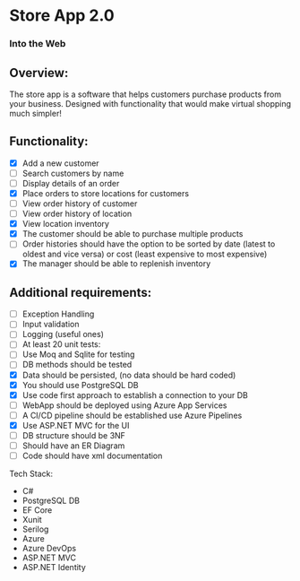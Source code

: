 # Store App 2.0
### Into the Web

## Overview:
The store app is a software that helps customers purchase products from your business. Designed with functionality that would make virtual shopping much simpler!

## Functionality:
 - [x] Add a new customer
 - [ ] Search customers by name
 - [ ] Display details of an order
 - [x] Place orders to store locations for customers
 - [ ] View order history of customer
 - [ ] View order history of location
 - [x] View location inventory
 - [x] The customer should be able to purchase multiple products
 - [ ] Order histories should have the option to be sorted by date (latest to oldest and vice versa) or cost (least expensive to most expensive)
 - [x] The manager should be able to replenish inventory

## Additional requirements:
 - [ ] Exception Handling
 - [ ] Input validation
 - [ ] Logging (useful ones)
 - [ ] At least 20 unit tests:
 - [ ] Use Moq and Sqlite for testing
 - [ ] DB methods should be tested
 - [x] Data should be persisted, (no data should be hard coded)
 - [x] You should use PostgreSQL DB
 - [x] Use code first approach to establish a connection to your DB
 - [ ] WebApp should be deployed using Azure App Services
 - [ ] A CI/CD pipeline should be established use Azure Pipelines
 - [x] Use ASP.NET MVC for the UI
 - [ ] DB structure should be 3NF
 - [ ] Should have an ER Diagram
 - [ ] Code should have xml documentation

Tech Stack:
* C#
* PostgreSQL DB
* EF Core
* Xunit
* Serilog
* Azure 
* Azure DevOps
* ASP.NET MVC
* ASP.NET Identity

